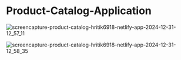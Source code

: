 # Product-Catalog-Application

![screencapture-product-catalog-hritik6918-netlify-app-2024-12-31-12_57_11](https://github.com/user-attachments/assets/417319a5-ba51-4bef-bdcc-c81bbd44fd74)

![screencapture-product-catalog-hritik6918-netlify-app-2024-12-31-12_58_35](https://github.com/user-attachments/assets/c4f6c234-9aa1-47b8-a7b6-a6eb15649130)
